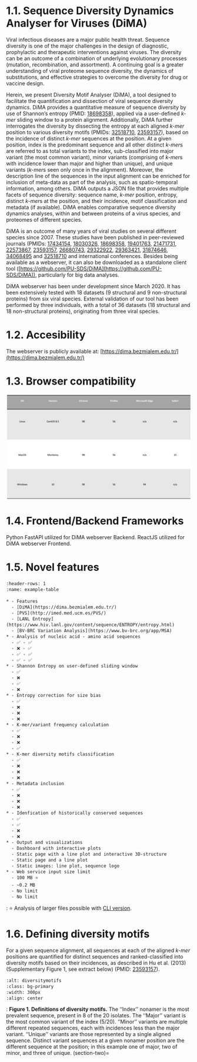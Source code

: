 # 1.1. Sequence Diversity Dynamics Analyser for Viruses (DiMA)
Viral infectious diseases are a major public health threat. Sequence diversity is one of the major challenges in the design of diagnostic, prophylactic and therapeutic interventions against viruses. The diversity can be an outcome of a combination of underlying evolutionary processes (mutation, recombination, and assortment). A continuing goal is a greater understanding of viral proteome sequence diversity, the dynamics of substitutions, and effective strategies to overcome the diversity for drug or vaccine design.

Herein, we present Diversity Motif Analyser (DiMA), a tool designed to facilitate the quantification and dissection of viral sequence diversity dynamics. DiMA provides a quantitative measure of sequence diversity by use of Shannon’s entropy (PMID: [18698358](https://pubmed.ncbi.nlm.nih.gov/18698358/)), applied via a user-defined *k-mer* sliding window to a protein alignment. Additionally, DiMA further interrogates the diversity by dissecting the entropy at each aligned *k-mer* position to various diversity motifs (PMIDs: [32518710](https://pubmed.ncbi.nlm.nih.gov/32518710/), [23593157](https://pubmed.ncbi.nlm.nih.gov/23593157/)), based on the incidence of distinct *k-mer* sequences at the position. At a given position, index is the predominant sequence and all other distinct *k-mer*s are referred to as total variants to the index, sub-classified into major variant (the most common variant), minor variants (comprising of *k-mer*s with incidence lower than major and higher than unique), and unique variants (*k-mer*s seen only once in the alignment). Moreover, the description line of the sequences in the input alignment can be enriched for inclusion of meta-data as part of the analysis, such as spatio-temporal information, among others. DiMA outputs a JSON file that provides multiple facets of sequence diversity: sequence name, *k-mer* position, entropy, distinct *k-mer*s at the position, and their incidence, motif classification and metadata (if available). DiMA enables comparative sequence diversity dynamics analyses, within and between proteins of a virus species, and proteomes of different species.

DiMA is an outcome of many years of viral studies on several different species since 2007. These studies have been published in peer-reviewed journals (PMIDs: [17434154](https://pubmed.ncbi.nlm.nih.gov/17434154/), [18030326](https://pubmed.ncbi.nlm.nih.gov/18030326/), [18698358](https://pubmed.ncbi.nlm.nih.gov/18698358/), [19401763](https://pubmed.ncbi.nlm.nih.gov/19401763/), [21471731](https://pubmed.ncbi.nlm.nih.gov/21471731/), [22573867](https://pubmed.ncbi.nlm.nih.gov/22573867/), [23593157](https://pubmed.ncbi.nlm.nih.gov/23593157/), [26680743](https://pubmed.ncbi.nlm.nih.gov/26680743/), [29322922](https://pubmed.ncbi.nlm.nih.gov/29322922/), [29363421](https://pubmed.ncbi.nlm.nih.gov/29363421/), [31874646](https://pubmed.ncbi.nlm.nih.gov/31874646/), [34068495](https://pubmed.ncbi.nlm.nih.gov/34068495/) and [32518710](https://pubmed.ncbi.nlm.nih.gov/32518710/) and international conferences. Besides being available as a webserver, it can also be downloaded as a standalone client tool ([https://github.com/PU-SDS/DiMA](https://github.com/PU-SDS/DiMA)), particularly for big data analyses.

DiMA webserver has been under development since March 2020. It has been extensively tested with 18 datasets (9 structural and 9 non-structural proteins) from six viral species. External validation of our tool has been performed by three individuals, with a total of 36 datasets (18 structural and 18 non-structural proteins), originating from three viral species.

# 1.2. Accesibility

The webserver is publicly available at:
[https://dima.bezmialem.edu.tr/](https://dima.bezmialem.edu.tr/)

# 1.3. Browser compatibility

![browserc](images/browserc.png)

# 1.4. Frontend/Backend Frameworks

Python FastAPI utilized for DiMA webserver Backend. 
ReactJS utilized for DiMA webserver Frontend.

# 1.5. Novel features 

```{list-table} Table 1. Novel features of DiMA in comparison with other web servers for viral sequence variation analysis
:header-rows: 1
:name: example-table

* - Features
  - [DiMA](https://dima.bezmialem.edu.tr/)
  - [PVS](http://imed.med.ucm.es/PVS/)
  - [LANL Entropy](https://www.hiv.lanl.gov/content/sequence/ENTROPY/entropy.html)
  - [BV-BRC Variation Analysis](https://www.bv-brc.org/app/MSA)
* - Analysis of nucleic acid - amino acid sequences
  - ✅ - ✅
  - ❌ - ✅
  - ✅ - ✅
  - ✅ - ✅
* - Shannon Entropy on user-defined sliding window
  - ✅
  - ❌
  - ✅
  - ❌
* - Entropy correction for size bias
  - ✅
  - ❌
  - ❌
  - ❌
* - K-mer/variant frequency calculation  
  - ✅
  - ❌
  - ❌
  - ✅
* - K-mer diversity motifs classification
  - ✅
  - ❌
  - ❌
  - ❌
* - Metadata inclusion
  - ✅
  - ❌
  - ❌
  - ❌
* - Idenfication of historically conserved sequences 
  - ✅ 
  - ✅  
  - ❌
  - ❌
* - Output and visualizations 
  - Dashboard with interactive plots
  - Static page with a line plot and interactive 3D-structure
  - Static page and a line plot
  - Static images: line plot, sequence logo
* - Web service input size limit 
  - 100 MB ⭐ 
  - ~0.2 MB 
  - No limit
  - No limit
```
<a></a> 
: ⭐ Analysis of larger files possible with [CLI version](https://github.com/PU-SDS/DiMA).
# 1.6. Defining diversity motifs

For a given sequence alignment, all sequences at each of the aligned *k-mer* positions are quantified for distinct sequences and ranked-classified into diversity motifs based on their incidences, as described in Hu et al. (2013) (Supplementary Figure 1, see extract below) (PMID: [23593157](https://pubmed.ncbi.nlm.nih.gov/23593157/)).  

```{image} images/diversity_motifs.svg
:alt: diversitymotifs
:class: bg-primary
:width: 300px
:align: center
```
<a></a> 
: **Figure 1. Definitions of diversity motifs.** The ‘‘Index’’ nonamer is the most prevalent sequence, present in 8 of the 20 isolates. The ‘‘Major’’ variant is the most common variant of the index (5/20). ‘‘Minor’’ variants are multiple different repeated sequences, each with incidences less than the major variant. ‘‘Unique’’ variants are those represented by a single aligned sequence. Distinct variant sequences at a given nonamer position are the different sequence at the position; in this example one of major, two of minor, and three of unique.
(section-two)=
